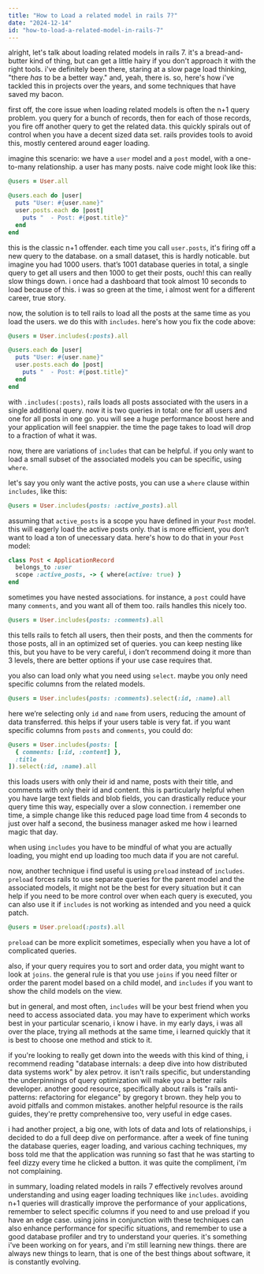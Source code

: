 ```yaml
---
title: "How to Load a related model in rails 7?"
date: "2024-12-14"
id: "how-to-load-a-related-model-in-rails-7"
---
```


alright, let's talk about loading related models in rails 7. it's a bread-and-butter kind of thing, but can get a little hairy if you don't approach it with the right tools. i've definitely been there, staring at a slow page load thinking, "there *has* to be a better way." and, yeah, there is. so, here's how i've tackled this in projects over the years, and some techniques that have saved my bacon.

first off, the core issue when loading related models is often the n+1 query problem. you query for a bunch of records, then for each of those records, you fire off another query to get the related data. this quickly spirals out of control when you have a decent sized data set. rails provides tools to avoid this, mostly centered around eager loading.

imagine this scenario: we have a `user` model and a `post` model, with a one-to-many relationship. a user has many posts. naive code might look like this:

```ruby
@users = User.all

@users.each do |user|
  puts "User: #{user.name}"
  user.posts.each do |post|
    puts "  - Post: #{post.title}"
  end
end
```

this is the classic n+1 offender. each time you call `user.posts`, it's firing off a new query to the database. on a small dataset, this is hardly noticable. but imagine you had 1000 users. that’s 1001 database queries in total, a single query to get all users and then 1000 to get their posts, ouch! this can really slow things down. i once had a dashboard that took almost 10 seconds to load because of this. i was so green at the time, i almost went for a different career, true story.

now, the solution is to tell rails to load all the posts at the same time as you load the users. we do this with `includes`. here's how you fix the code above:

```ruby
@users = User.includes(:posts).all

@users.each do |user|
  puts "User: #{user.name}"
  user.posts.each do |post|
    puts "  - Post: #{post.title}"
  end
end
```

with `.includes(:posts)`, rails loads all posts associated with the users in a single additional query. now it is two queries in total: one for all users and one for all posts in one go. you will see a huge performance boost here and your application will feel snappier. the time the page takes to load will drop to a fraction of what it was.

now, there are variations of `includes` that can be helpful. if you only want to load a small subset of the associated models you can be specific, using `where`.

let's say you only want the active posts, you can use a `where` clause within `includes`, like this:

```ruby
@users = User.includes(posts: :active_posts).all
```

assuming that `active_posts` is a scope you have defined in your `Post` model. this will eagerly load the active posts only. that is more efficient, you don’t want to load a ton of unecessary data. here's how to do that in your `Post` model:

```ruby
class Post < ApplicationRecord
  belongs_to :user
  scope :active_posts, -> { where(active: true) }
end
```

sometimes you have nested associations. for instance, a `post` could have many `comments`, and you want all of them too. rails handles this nicely too.

```ruby
@users = User.includes(posts: :comments).all
```

this tells rails to fetch all users, then their posts, and then the comments for those posts, all in an optimized set of queries. you can keep nesting like this, but you have to be very careful, i don’t recommend doing it more than 3 levels, there are better options if your use case requires that.

you also can load only what you need using `select`. maybe you only need specific columns from the related models.

```ruby
@users = User.includes(posts: :comments).select(:id, :name).all
```

here we’re selecting only `id` and `name` from users, reducing the amount of data transferred. this helps if your users table is very fat. if you want specific columns from `posts` and `comments`, you could do:

```ruby
@users = User.includes(posts: [
  { comments: [:id, :content] },
  :title
]).select(:id, :name).all
```

this loads users with only their id and name, posts with their title, and comments with only their id and content. this is particularly helpful when you have large text fields and blob fields, you can drastically reduce your query time this way, especially over a slow connection. i remember one time, a simple change like this reduced page load time from 4 seconds to just over half a second, the business manager asked me how i learned magic that day.

when using `includes` you have to be mindful of what you are actually loading, you might end up loading too much data if you are not careful.

now, another technique i find useful is using `preload` instead of `includes`. `preload` forces rails to use separate queries for the parent model and the associated models, it might not be the best for every situation but it can help if you need to be more control over when each query is executed, you can also use it if `includes` is not working as intended and you need a quick patch.

```ruby
@users = User.preload(:posts).all
```

`preload` can be more explicit sometimes, especially when you have a lot of complicated queries.

also, if your query requires you to sort and order data, you might want to look at `joins`. the general rule is that you use `joins` if you need filter or order the parent model based on a child model, and `includes` if you want to show the child models on the view.

but in general, and most often, `includes` will be your best friend when you need to access associated data. you may have to experiment which works best in your particular scenario, i know i have. in my early days, i was all over the place, trying all methods at the same time, i learned quickly that it is best to choose one method and stick to it.

if you're looking to really get down into the weeds with this kind of thing, i recommend reading "database internals: a deep dive into how distributed data systems work" by alex petrov. it isn't rails specific, but understanding the underpinnings of query optimization will make you a better rails developer. another good resource, specifically about rails is "rails anti-patterns: refactoring for elegance" by gregory t brown. they help you to avoid pitfalls and common mistakes. another helpful resource is the rails guides, they're pretty comprehensive too, very useful in edge cases.

i had another project, a big one, with lots of data and lots of relationships, i decided to do a full deep dive on performance. after a week of fine tuning the database queries, eager loading, and various caching techniques, my boss told me that the application was running so fast that he was starting to feel dizzy every time he clicked a button. it was quite the compliment, i'm not complaining.

in summary, loading related models in rails 7 effectively revolves around understanding and using eager loading techniques like `includes`. avoiding n+1 queries will drastically improve the performance of your applications, remember to select specific columns if you need to and use preload if you have an edge case. using joins in conjunction with these techniques can also enhance performance for specific situations, and remember to use a good database profiler and try to understand your queries. it's something i've been working on for years, and i'm still learning new things. there are always new things to learn, that is one of the best things about software, it is constantly evolving.
